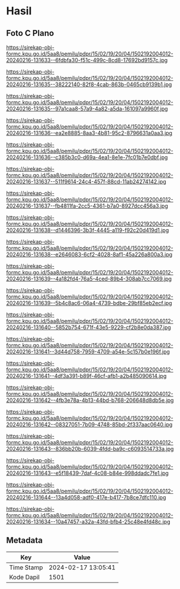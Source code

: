 # Hasil

## Foto C Plano

https://sirekap-obj-formc.kpu.go.id/5aa8/pemilu/pdpr/15/02/19/20/04/1502192004012-20240216-131633--6fdbfa30-f51c-499c-8cd8-17692bd9157c.jpg

https://sirekap-obj-formc.kpu.go.id/5aa8/pemilu/pdpr/15/02/19/20/04/1502192004012-20240216-131635--38222140-82f8-4cab-863b-0465cb9139b1.jpg

https://sirekap-obj-formc.kpu.go.id/5aa8/pemilu/pdpr/15/02/19/20/04/1502192004012-20240216-131635--97a1caa8-57a9-4a82-a5da-161097a9960f.jpg

https://sirekap-obj-formc.kpu.go.id/5aa8/pemilu/pdpr/15/02/19/20/04/1502192004012-20240216-131636--ea2e8885-8aa3-4b81-95c2-8796631a0aa3.jpg

https://sirekap-obj-formc.kpu.go.id/5aa8/pemilu/pdpr/15/02/19/20/04/1502192004012-20240216-131636--c385b3c0-d69a-4ea1-8e1e-7fc01b7e0dbf.jpg

https://sirekap-obj-formc.kpu.go.id/5aa8/pemilu/pdpr/15/02/19/20/04/1502192004012-20240216-131637--511f9614-24c4-457f-88cd-11ab24274142.jpg

https://sirekap-obj-formc.kpu.go.id/5aa8/pemilu/pdpr/15/02/19/20/04/1502192004012-20240216-131637--fb4811fa-2cc5-4361-b7a0-8927dcc456a3.jpg

https://sirekap-obj-formc.kpu.go.id/5aa8/pemilu/pdpr/15/02/19/20/04/1502192004012-20240216-131638--d1446396-3b3f-4445-a119-f92c20d419d1.jpg

https://sirekap-obj-formc.kpu.go.id/5aa8/pemilu/pdpr/15/02/19/20/04/1502192004012-20240216-131638--e2646083-6cf2-4028-8af1-45a226a800a3.jpg

https://sirekap-obj-formc.kpu.go.id/5aa8/pemilu/pdpr/15/02/19/20/04/1502192004012-20240216-131639--4a182fd4-76a5-4ced-89b4-308ab7cc7069.jpg

https://sirekap-obj-formc.kpu.go.id/5aa8/pemilu/pdpr/15/02/19/20/04/1502192004012-20240216-131639--5b4c8ac6-06a4-4739-bdbe-29bf85eb2ecf.jpg

https://sirekap-obj-formc.kpu.go.id/5aa8/pemilu/pdpr/15/02/19/20/04/1502192004012-20240216-131640--5852b754-671f-43e5-9229-cf2b8e0da387.jpg

https://sirekap-obj-formc.kpu.go.id/5aa8/pemilu/pdpr/15/02/19/20/04/1502192004012-20240216-131641--3d44d758-7959-4709-a54e-5c157b0e196f.jpg

https://sirekap-obj-formc.kpu.go.id/5aa8/pemilu/pdpr/15/02/19/20/04/1502192004012-20240216-131641--4df3a391-b89f-46cf-afb1-a2b485090614.jpg

https://sirekap-obj-formc.kpu.go.id/5aa8/pemilu/pdpr/15/02/19/20/04/1502192004012-20240216-131642--4fb3e78a-4b13-44bd-b768-206648d8db5e.jpg

https://sirekap-obj-formc.kpu.go.id/5aa8/pemilu/pdpr/15/02/19/20/04/1502192004012-20240216-131642--08327051-7b09-4748-85bd-2f337aac0640.jpg

https://sirekap-obj-formc.kpu.go.id/5aa8/pemilu/pdpr/15/02/19/20/04/1502192004012-20240216-131643--836bb20b-6039-4fdd-ba9c-c6093514733a.jpg

https://sirekap-obj-formc.kpu.go.id/5aa8/pemilu/pdpr/15/02/19/20/04/1502192004012-20240216-131643--e5f18439-7daf-4c08-b84e-998ddadc7fe1.jpg

https://sirekap-obj-formc.kpu.go.id/5aa8/pemilu/pdpr/15/02/19/20/04/1502192004012-20240216-131644--13a4d058-adf0-417e-b417-7b8ce7dfc110.jpg

https://sirekap-obj-formc.kpu.go.id/5aa8/pemilu/pdpr/15/02/19/20/04/1502192004012-20240216-131634--10a47457-a32a-43fd-bfb4-25c48e4fd48c.jpg


## Metadata

| Key        | Value               |
| ---------- | ------------------- |
| Time Stamp | 2024-02-17 13:05:41 |
| Kode Dapil | 1501                |



